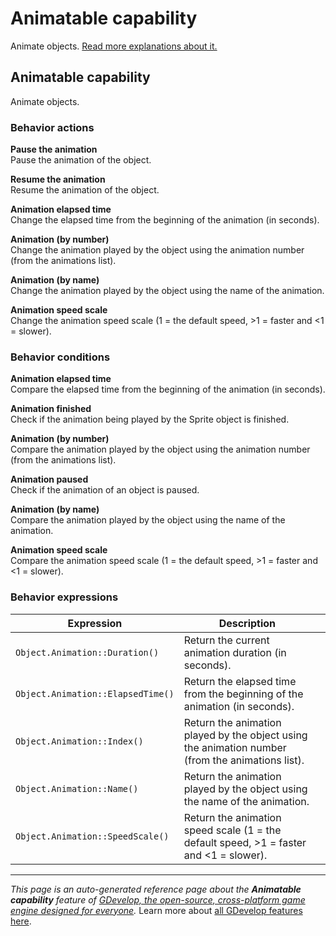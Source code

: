 # Animatable capability

Animate objects. [Read more explanations about it.](https://wiki.gdevelop.io/gdevelop5/objects)



## Animatable capability 

Animate objects. 

### Behavior actions

**Pause the animation**  
Pause the animation of the object.

**Resume the animation**  
Resume the animation of the object.

**Animation elapsed time**  
Change the elapsed time from the beginning of the animation (in seconds).

**Animation (by number)**  
Change the animation played by the object using the animation number (from the animations list).

**Animation (by name)**  
Change the animation played by the object using the name of the animation.

**Animation speed scale**  
Change the animation speed scale (1 = the default speed, >1 = faster and <1 = slower).

### Behavior conditions

**Animation elapsed time**  
Compare the elapsed time from the beginning of the animation (in seconds).

**Animation finished**  
Check if the animation being played by the Sprite object is finished.

**Animation (by number)**  
Compare the animation played by the object using the animation number (from the animations list).

**Animation paused**  
Check if the animation of an object is paused.

**Animation (by name)**  
Compare the animation played by the object using the name of the animation.

**Animation speed scale**  
Compare the animation speed scale (1 = the default speed, >1 = faster and <1 = slower).

### Behavior expressions

| Expression | Description |  |
|-----|-----|-----|
| `Object.Animation::Duration()` | Return the current animation duration (in seconds). ||
| `Object.Animation::ElapsedTime()` | Return the elapsed time from the beginning of the animation (in seconds). ||
| `Object.Animation::Index()` | Return the animation played by the object using the animation number (from the animations list). ||
| `Object.Animation::Name()` | Return the animation played by the object using the name of the animation. ||
| `Object.Animation::SpeedScale()` | Return the animation speed scale (1 = the default speed, >1 = faster and <1 = slower). ||

---
*This page is an auto-generated reference page about the **Animatable capability** feature of [GDevelop, the open-source, cross-platform game engine designed for everyone](https://gdevelop.io/).* Learn more about [all GDevelop features here](/gdevelop5/all-features).